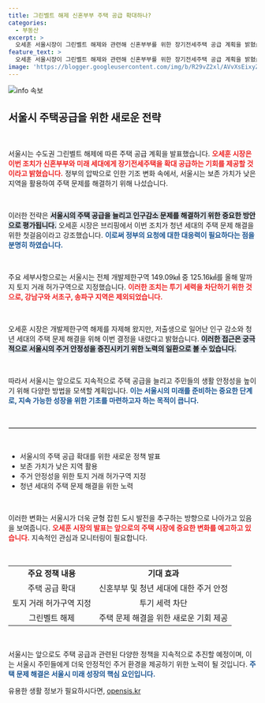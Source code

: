 ```yaml
---
title: 그린벨트 해제 신혼부부 주택 공급 확대하나?
categories:
  - 부동산
excerpt: >
  오세훈 서울시장이 그린벨트 해제와 관련해 신혼부부를 위한 장기전세주택 공급 계획을 밝혔습니다. 개발 제한구역의 125.16㎢를 토지거래허가구역으로 지정해 투기를 차단하겠다고 강조했습니다. 이로써 청년세대의 주택 문제 해결을 위한 강력한 의지를 드러냈습니다!
feature_text: >
  오세훈 서울시장이 그린벨트 해제와 관련해 신혼부부를 위한 장기전세주택 공급 계획을 밝혔습니다. 개발 제한구역의 125.16㎢를 토지거래허가구역으로 지정해 투기를 차단하겠다고 강조했습니다. 이로써 청년세대의 주택 문제 해결을 위한 강력한 의지를 드러냈습니다!
image: 'https://blogger.googleusercontent.com/img/b/R29vZ2xl/AVvXsEixyZcFfHzMRdzZMjFBmAUKJYCLCGyLL1o632UiGVXcaFdKo_bkvkuCioo0uUKlGfBVcT3P84aROyZIXSBEx3Aw5nCQ3pTgDom1WDC4m8eifvWiAmWEEVb4x6G_l8C0QH225ldMjyaFvpxGEBGNO37VmDTDMHGhJPq73UglMfDca1-0aw/s1600/blogspot.png'
---
```


<p><img src="https://blogger.googleusercontent.com/img/b/R29vZ2xl/AVvXsEixyZcFfHzMRdzZMjFBmAUKJYCLCGyLL1o632UiGVXcaFdKo_bkvkuCioo0uUKlGfBVcT3P84aROyZIXSBEx3Aw5nCQ3pTgDom1WDC4m8eifvWiAmWEEVb4x6G_l8C0QH225ldMjyaFvpxGEBGNO37VmDTDMHGhJPq73UglMfDca1-0aw/s1600/blogspot.png" alt="info 속보" /></p>

<h2 data-ke-size="size26">서울시 주택공급을 위한 새로운 전략</h2>

<p data-ke-size="size16">&nbsp;</p>

<p>서울시는 수도권 그린벨트 해제에 따른 주택 공급 계획을 발표했습니다. <b><span style="color: #ee2323;">오세훈 시장은 이번 조치가 신혼부부와 미래 세대에게 장기전세주택을 확대 공급하는 기회를 제공할 것이라고 밝혔습니다.</span></b> 정부의 압박으로 인한 기조 변화 속에서, 서울시는 보존 가치가 낮은 지역을 활용하여 주택 문제를 해결하기 위해 나섰습니다. </p>

<p data-ke-size="size16">&nbsp;</p>

<p>이러한 전략은 <b><span style="background-color: #21538527;">서울시의 주택 공급을 늘리고 인구감소 문제를 해결하기 위한 중요한 방안으로 평가됩니다.</span></b> 오세훈 시장은 브리핑에서 이번 조치가 청년 세대의 주택 문제 해결을 위한 첫걸음이라고 강조했습니다. <b><span style="color: #1a5490;">이로써 정부의 요청에 대한 대응력이 필요하다는 점을 분명히 하였습니다.</span></b></p>

<p data-ke-size="size16">&nbsp;</p>

<p>주요 세부사항으로는 서울시는 전체 개발제한구역 149.09㎢ 중 125.16㎢를 올해 말까지 토지 거래 허가구역으로 지정했습니다. <b><span style="color: #ee2323;">이러한 조치는 투기 세력을 차단하기 위한 것으로, 강남구와 서초구, 송파구 지역은 제외되었습니다.</span></b> </p>

<p data-ke-size="size16">&nbsp;</p>

<p>오세훈 시장은 개발제한구역 해제를 자제해 왔지만, 저출생으로 일어난 인구 감소와 청년 세대의 주택 문제 해결을 위해 이번 결정을 내렸다고 밝혔습니다. <b><span style="background-color: #21538527;">이러한 접근은 궁극적으로 서울시의 주거 안정성을 증진시키기 위한 노력의 일환으로 볼 수 있습니다.</span></b> </p>

<p data-ke-size="size16">&nbsp;</p>

<p>따라서 서울시는 앞으로도 지속적으로 주택 공급을 늘리고 주민들의 생활 안정성을 높이기 위해 다양한 방법을 모색할 계획입니다. <b><span style="color: #1a5490;">이는 서울시의 미래를 준비하는 중요한 단계로, 지속 가능한 성장을 위한 기초를 마련하고자 하는 목적이 큽니다.</span></b> </p>

<p data-ke-size="size16">&nbsp;</p>

<hr style="border: 1px solid #ddd;"/>

<p data-ke-size="size16">&nbsp;</p>

<ul>
  <li>서울시의 주택 공급 확대를 위한 새로운 정책 발표</li>
  <li>보존 가치가 낮은 지역 활용</li>
  <li>주거 안정성을 위한 토지 거래 허가구역 지정</li>
  <li>청년 세대의 주택 문제 해결을 위한 노력</li>
</ul>

<p data-ke-size="size16">&nbsp;</p>

<p>이러한 변화는 서울시가 더욱 균형 잡힌 도시 발전을 추구하는 방향으로 나아가고 있음을 보여줍니다. <b><span style="color: #ee2323;">오세훈 시장의 발표는 앞으로의 주택 시장에 중요한 변화를 예고하고 있습니다.</span></b> 지속적인 관심과 모니터링이 필요합니다. </p>

<p data-ke-size="size16">&nbsp;</p>

<table style="width: 100%; border-collapse: collapse;">
    <tr>
        <td style="text-align: center; height: 17px;"><b>주요 정책 내용</b></td>
        <td style="text-align: center; height: 17px;"><b>기대 효과</b></td>
    </tr>
    <tr>
        <td style="text-align: center; height: 17px;">주택 공급 확대</td>
        <td style="text-align: center; height: 17px;">신혼부부 및 청년 세대에 대한 주거 안정</td>
    </tr>
    <tr>
        <td style="text-align: center; height: 17px;">토지 거래 허가구역 지정</td>
        <td style="text-align: center; height: 17px;">투기 세력 차단</td>
    </tr>
    <tr>
        <td style="text-align: center; height: 17px;">그린벨트 해제</td>
        <td style="text-align: center; height: 17px;">주택 문제 해결을 위한 새로운 기회 제공</td>
    </tr>
</table>

<p data-ke-size="size16">&nbsp;</p>

<p>서울시는 앞으로도 주택 공급과 관련된 다양한 정책을 지속적으로 추진할 예정이며, 이는 서울시 주민들에게 더욱 안정적인 주거 환경을 제공하기 위한 노력이 될 것입니다. <b><span style="color: #1a5490;">주택 문제 해결은 서울시 미래 성장의 핵심 요인입니다.</span></b></p>
유용한 생활 정보가 필요하시다면, <a href="https://opensis.kr" rel="dofollow">opensis.kr</a>


